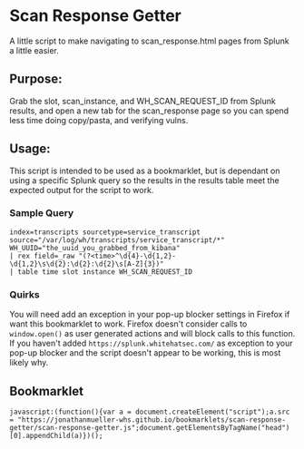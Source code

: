# Scan Response Getter

A little script to make navigating to scan_response.html pages from Splunk a little easier.

## Purpose:
Grab the slot, scan_instance, and WH_SCAN_REQUEST_ID from Splunk results, and open a new tab for the scan_response page so you can spend less time doing copy/pasta, and verifying vulns.

## Usage:
This script is intended to be used as a bookmarklet, but is dependant on using a specific Splunk query so the results in the results table meet the expected output for the script to work. 

### Sample Query
```
index=transcripts sourcetype=service_transcript source="/var/log/wh/transcripts/service_transcript/*" WH_UUID="the_uuid_you_grabbed_from_kibana"
| rex field=_raw "(?<time>^\d{4}-\d{1,2}-\d{1,2}\s\d{2}:\d{2}:\d{2}\s[A-Z]{3})"
| table time slot instance WH_SCAN_REQUEST_ID
```


### Quirks

You will need add an exception in your pop-up blocker settings in Firefox if want this bookmarklet to work. Firefox doesn't consider calls to `window.open()` as user generated actions and will block calls to this function. If you haven't added `https://splunk.whitehatsec.com/` as exception to your pop-up blocker and the script doesn't appear to be working, this is most likely why.


## Bookmarklet
```
javascript:(function(){var a = document.createElement("script");a.src = "https://jonathanmueller-whs.github.io/bookmarklets/scan-response-getter/scan-response-getter.js";document.getElementsByTagName("head")[0].appendChild(a)})();
```